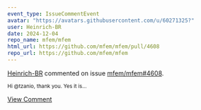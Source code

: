 ```yaml
---
event_type: IssueCommentEvent
avatar: "https://avatars.githubusercontent.com/u/60271325?"
user: Heinrich-BR
date: 2024-12-04
repo_name: mfem/mfem
html_url: https://github.com/mfem/mfem/pull/4608
repo_url: https://github.com/mfem/mfem
---
```


<a href='https://github.com/Heinrich-BR' target='_blank'>Heinrich-BR</a> commented on issue <a href='https://github.com/mfem/mfem/pull/4608' target='_blank'>mfem/mfem#4608</a>.

<small>Hi @tzanio, thank you. Yes it is...</small>

<a href='https://github.com/mfem/mfem/pull/4608' target='_blank'>View Comment</a>